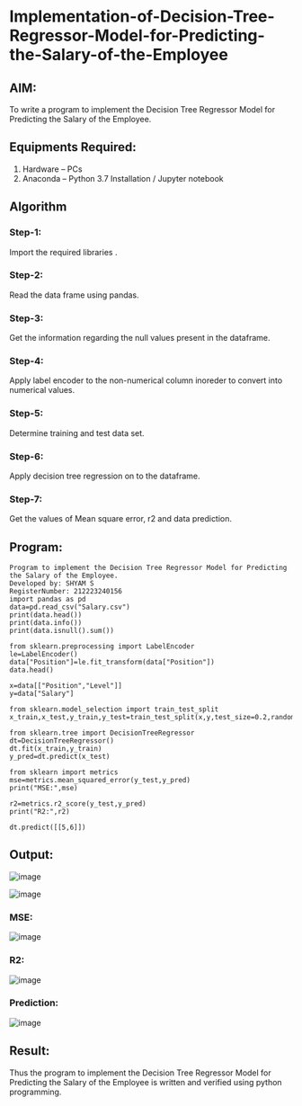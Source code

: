 # Implementation-of-Decision-Tree-Regressor-Model-for-Predicting-the-Salary-of-the-Employee

## AIM:
To write a program to implement the Decision Tree Regressor Model for Predicting the Salary of the Employee.

## Equipments Required:
1. Hardware – PCs
2. Anaconda – Python 3.7 Installation / Jupyter notebook

## Algorithm
### Step-1:
Import the required libraries .
### Step-2:
Read the data frame using pandas.
### Step-3:
Get the information regarding the null values present in the dataframe.
### Step-4:
Apply label encoder to the non-numerical column inoreder to convert into numerical values.
### Step-5:
Determine training and test data set.
### Step-6:
Apply decision tree regression on to the dataframe.
### Step-7:
Get the values of Mean square error, r2 and data prediction.

## Program:
```
Program to implement the Decision Tree Regressor Model for Predicting the Salary of the Employee.
Developed by: SHYAM S
RegisterNumber: 212223240156
import pandas as pd
data=pd.read_csv("Salary.csv")
print(data.head())
print(data.info())
print(data.isnull().sum())

from sklearn.preprocessing import LabelEncoder
le=LabelEncoder()
data["Position"]=le.fit_transform(data["Position"])
data.head()

x=data[["Position","Level"]]
y=data["Salary"]

from sklearn.model_selection import train_test_split
x_train,x_test,y_train,y_test=train_test_split(x,y,test_size=0.2,random_state=2)

from sklearn.tree import DecisionTreeRegressor
dt=DecisionTreeRegressor()
dt.fit(x_train,y_train)
y_pred=dt.predict(x_test)

from sklearn import metrics
mse=metrics.mean_squared_error(y_test,y_pred)
print("MSE:",mse)

r2=metrics.r2_score(y_test,y_pred)
print("R2:",r2)

dt.predict([[5,6]])

```

## Output:

![image](https://github.com/SridharShyam/Implementation-of-Decision-Tree-Regressor-Model-for-Predicting-the-Salary-of-the-Employee/assets/144871368/33e4470e-d73a-4d95-a358-73c1e9c13476)

![image](https://github.com/SridharShyam/Implementation-of-Decision-Tree-Regressor-Model-for-Predicting-the-Salary-of-the-Employee/assets/144871368/ff7745be-b5a3-49b5-b50c-d384f938a8ad)

### MSE:

![image](https://github.com/SridharShyam/Implementation-of-Decision-Tree-Regressor-Model-for-Predicting-the-Salary-of-the-Employee/assets/144871368/ef661443-9813-4dc0-a689-9afe234e9fec)

### R2:

![image](https://github.com/SridharShyam/Implementation-of-Decision-Tree-Regressor-Model-for-Predicting-the-Salary-of-the-Employee/assets/144871368/36d69f1e-9086-4a10-ac51-9d4d9abcf6dd)

### Prediction:

![image](https://github.com/SridharShyam/Implementation-of-Decision-Tree-Regressor-Model-for-Predicting-the-Salary-of-the-Employee/assets/144871368/b32372c0-5472-443b-bd3f-b4d2051106de)

## Result:
Thus the program to implement the Decision Tree Regressor Model for Predicting the Salary of the Employee is written and verified using python programming.
